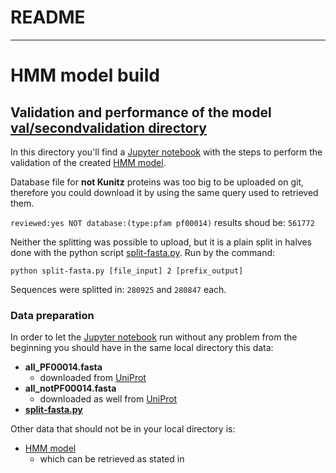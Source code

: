 # README
--------------------

# HMM model build


## Validation and performance of the model [val/secondvalidation directory]()

In this directory you'll find a [Jupyter notebook](crossv_opt-Workflow.ipnb) with the steps to perform the validation of the created [HMM model](../../hmm_project/kunitz_newlogo.hmm). 

Database file for **not Kunitz** proteins was too big to be uploaded on git, therefore you could download it by using the same query used to retrieved them.

```reviewed:yes NOT database:(type:pfam pf00014)``` results shoud be: ```561772```

Neither the splitting was possible to upload, but it is a plain split in halves done with the python script [split-fasta.py](../split-fasta.py). Run by the command:

```python split-fasta.py [file_input] 2 [prefix_output]```

Sequences were splitted in: ```280925``` and ```280847``` each. 

### Data preparation

In order to let the [Jupyter notebook](crossv_opt-Workflow.ipnb) run without any problem from the beginning you should have in the same local directory this data:

- **all_PF00014.fasta** 
    - downloaded from [UniProt](https://www.uniprot.org/)
- **all_notPF00014.fasta**
    - downloaded as well from [UniProt](https://www.uniprot.org/)
- [**split-fasta.py**](../split-fasta.py)

Other data that should not be in your local directory is:
- [HMM model](../../hmm_project/kunitz_newlogo.hmm)
    - which can be retrieved as stated in 